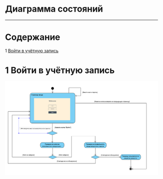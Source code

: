 # Диаграмма состояний
---

# Содержание
1 [Войти в учётную запись](#enter)   


<a name="enter"/>

# 1 Войти в учётную запись
![Войти в учётную запись](State.png)

<a name="change"/>

